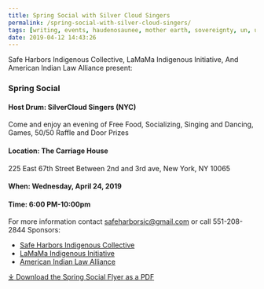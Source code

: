 ```yaml
---
title: Spring Social with Silver Cloud Singers
permalink: /spring-social-with-silver-cloud-singers/
tags: [writing, events, haudenosaunee, mother earth, sovereignty, un, unpfii18]
date: 2019-04-12 14:43:26
---
```

Safe Harbors Indigenous Collective, LaMaMa Indigenous Initiative, And American Indian Law Alliance present:

### Spring Social

#### Host Drum: SilverCloud Singers (NYC)

Come and enjoy an evening of Free Food, Socializing, Singing and Dancing, Games, 50/50 Raffle and Door Prizes

#### Location: The Carriage House

225 East 67th Street Between 2nd and 3rd ave, New York, NY 10065

#### When: Wednesday, April 24, 2019

#### Time: 6:00 PM-10:00pm

For more information contact [safeharborsic@gmail.com](mailto:safeharborsic@gmail.com) or call 551-208-2844 Sponsors:

*   [Safe Harbors Indigenous Collective](https://www.facebook.com/safeharborsic/)
*   [LaMaMa Indigenous Initiative](http://lamama.org/programs/indigenous_initiative/)
*   [American Indian Law Alliance](https://aila.ngo)

[⤓ Download the Spring Social Flyer as a PDF](/docs/2019/04/springsocial2019-rev2.pdf)
